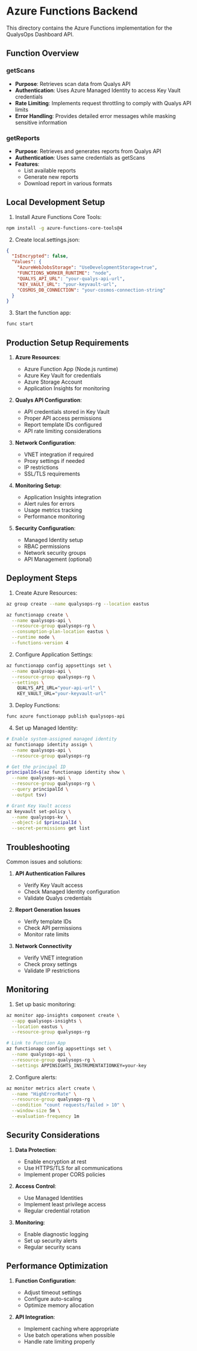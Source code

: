 # Azure Functions Backend

This directory contains the Azure Functions implementation for the QualysOps Dashboard API.

## Function Overview

### getScans
- **Purpose**: Retrieves scan data from Qualys API
- **Authentication**: Uses Azure Managed Identity to access Key Vault credentials
- **Rate Limiting**: Implements request throttling to comply with Qualys API limits
- **Error Handling**: Provides detailed error messages while masking sensitive information

### getReports
- **Purpose**: Retrieves and generates reports from Qualys API
- **Authentication**: Uses same credentials as getScans
- **Features**: 
  - List available reports
  - Generate new reports
  - Download report in various formats

## Local Development Setup

1. Install Azure Functions Core Tools:
```bash
npm install -g azure-functions-core-tools@4
```

2. Create local.settings.json:
```json
{
  "IsEncrypted": false,
  "Values": {
    "AzureWebJobsStorage": "UseDevelopmentStorage=true",
    "FUNCTIONS_WORKER_RUNTIME": "node",
    "QUALYS_API_URL": "your-qualys-api-url",
    "KEY_VAULT_URL": "your-keyvault-url",
    "COSMOS_DB_CONNECTION": "your-cosmos-connection-string"
  }
}
```

3. Start the function app:
```bash
func start
```

## Production Setup Requirements

1. **Azure Resources**:
   - Azure Function App (Node.js runtime)
   - Azure Key Vault for credentials
   - Azure Storage Account
   - Application Insights for monitoring

2. **Qualys API Configuration**:
   - API credentials stored in Key Vault
   - Proper API access permissions
   - Report template IDs configured
   - API rate limiting considerations

3. **Network Configuration**:
   - VNET integration if required
   - Proxy settings if needed
   - IP restrictions
   - SSL/TLS requirements

4. **Monitoring Setup**:
   - Application Insights integration
   - Alert rules for errors
   - Usage metrics tracking
   - Performance monitoring

5. **Security Configuration**:
   - Managed Identity setup
   - RBAC permissions
   - Network security groups
   - API Management (optional)

## Deployment Steps

1. Create Azure Resources:
```bash
az group create --name qualysops-rg --location eastus

az functionapp create \
  --name qualysops-api \
  --resource-group qualysops-rg \
  --consumption-plan-location eastus \
  --runtime node \
  --functions-version 4
```

2. Configure Application Settings:
```bash
az functionapp config appsettings set \
  --name qualysops-api \
  --resource-group qualysops-rg \
  --settings \
    QUALYS_API_URL="your-api-url" \
    KEY_VAULT_URL="your-keyvault-url"
```

3. Deploy Functions:
```bash
func azure functionapp publish qualysops-api
```

4. Set up Managed Identity:
```bash
# Enable system-assigned managed identity
az functionapp identity assign \
  --name qualysops-api \
  --resource-group qualysops-rg

# Get the principal ID
principalId=$(az functionapp identity show \
  --name qualysops-api \
  --resource-group qualysops-rg \
  --query principalId \
  --output tsv)

# Grant Key Vault access
az keyvault set-policy \
  --name qualysops-kv \
  --object-id $principalId \
  --secret-permissions get list
```

## Troubleshooting

Common issues and solutions:

1. **API Authentication Failures**
   - Verify Key Vault access
   - Check Managed Identity configuration
   - Validate Qualys credentials

2. **Report Generation Issues**
   - Verify template IDs
   - Check API permissions
   - Monitor rate limits

3. **Network Connectivity**
   - Verify VNET integration
   - Check proxy settings
   - Validate IP restrictions

## Monitoring

1. Set up basic monitoring:
```bash
az monitor app-insights component create \
  --app qualysops-insights \
  --location eastus \
  --resource-group qualysops-rg

# Link to Function App
az functionapp config appsettings set \
  --name qualysops-api \
  --resource-group qualysops-rg \
  --settings APPINSIGHTS_INSTRUMENTATIONKEY=your-key
```

2. Configure alerts:
```bash
az monitor metrics alert create \
  --name "HighErrorRate" \
  --resource-group qualysops-rg \
  --condition "count requests/failed > 10" \
  --window-size 5m \
  --evaluation-frequency 1m
```

## Security Considerations

1. **Data Protection**:
   - Enable encryption at rest
   - Use HTTPS/TLS for all communications
   - Implement proper CORS policies

2. **Access Control**:
   - Use Managed Identities
   - Implement least privilege access
   - Regular credential rotation

3. **Monitoring**:
   - Enable diagnostic logging
   - Set up security alerts
   - Regular security scans

## Performance Optimization

1. **Function Configuration**:
   - Adjust timeout settings
   - Configure auto-scaling
   - Optimize memory allocation

2. **API Integration**:
   - Implement caching where appropriate
   - Use batch operations when possible
   - Handle rate limiting properly